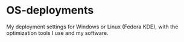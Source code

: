 # OS-deployments
My deployment settings for Windows or Linux (Fedora KDE), with the optimization tools I use and my software.
